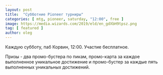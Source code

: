 ```yaml
---
layout: post
title:  "Субботние Pioneer турниры"
categories: [ mtg, pioneer, saturday, "12:00", free ]
image: https://media.wizards.com/2019/eld/en_gdXbH9tpsz.png
tag: [ featured ]
author: oleg
---
```

Каждую субботу, паб Корвин, 12:00. Участие бесплатное. 

Призы - два промо-бустера по пикам, промо-карта за каждое выполненное уникальное достижение и промо-бустер за каждые пять выполненных уникальных достижений.


